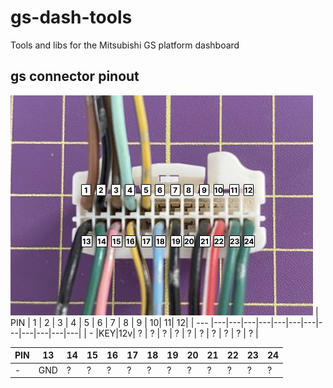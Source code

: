 # gs-dash-tools
Tools and libs for the Mitsubishi GS platform dashboard 

## gs connector pinout
![connector](pinout-connector.png?raw=true)
| PIN | 1 | 2 | 3 | 4 | 5 | 6 | 7 | 8 | 9 | 10| 11| 12|
| --- |---|---|---|---|---|---|---|---|---|---|---|---|
| -   |KEY|12v| ? | ? | ? | ? | ? | ? | ? | ? | ? | ? |

| PIN |13 |14 |15 |16 | 17| 18| 19| 20| 21| 22| 23|24 |
| --- |---|---|---|---|---|---|---|---|---|---|---|---|
| -   |GND| ? | ? | ? | ? | ? | ? | ? | ? | ? | ? | ? |
